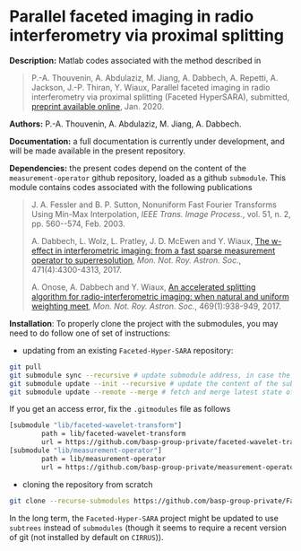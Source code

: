 # Parallel faceted imaging in radio interferometry via proximal splitting

**Description:** Matlab codes associated with the method described in

>P.-A. Thouvenin, A. Abdulaziz, M. Jiang, A. Dabbech, A. Repetti, A. Jackson, J.-P. Thiran, Y. Wiaux, Parallel faceted imaging in radio interferometry via proximal splitting (Faceted HyperSARA), submitted, [preprint available online](https://arxiv.org/abs/2003.07358), Jan. 2020.  

**Authors:** P.-A. Thouvenin, A. Abdulaziz, M. Jiang, A. Dabbech.

**Documentation:** a full documentation is currently under development, and will be made available in the present repository.

**Dependencies:** the present codes depend on the content of the `measurement-operator` github repository, loaded as a github `submodule`. This module contains codes associated with the following publications

> J. A. Fessler and B. P. Sutton, Nonuniform Fast Fourier Transforms Using Min-Max Interpolation, *IEEE Trans. Image Process.*, vol. 51, n. 2, pp. 560--574, Feb. 2003.
>
> A. Dabbech, L. Wolz, L. Pratley, J. D. McEwen and Y. Wiaux, [The w-effect in interferometric imaging: from a fast sparse measurement operator to superresolution](http://dx.doi.org/10.1093/mnras/stx1775), *Mon. Not. Roy. Astron. Soc.*, 471(4):4300-4313, 2017.
> 
> A. Onose, A. Dabbech and Y. Wiaux, [An accelerated splitting algorithm for radio-interferometric imaging: when natural and uniform weighting meet](http://dx.doi.org/10.1093/mnras/stx755), *Mon. Not. Roy. Astron. Soc.*, 469(1):938-949, 2017.

**Installation**: To properly clone the project with the submodules, you may need to do follow one of set of instructions:

- updating from an existing `Faceted-Hyper-SARA` repository:

```bash
git pull
git submodule sync --recursive # update submodule address, in case the url has changed
git submodule update --init --recursive # update the content of the submodules
git submodule update --remote --merge # fetch and merge latest state of the submodule
```

If you get an access error, fix the `.gitmodules` file as follows

```bash
[submodule "lib/faceted-wavelet-transform"]
        path = lib/faceted-wavelet-transform
        url = https://github.com/basp-group-private/faceted-wavelet-transform.git
[submodule "lib/measurement-operator"]
        path = lib/measurement-operator
        url = https://github.com/basp-group-private/measurement-operator.git
```

- cloning the repository from scratch

```bash
git clone --recurse-submodules https://github.com/basp-group-private/Faceted-Hyper-SARA.git
```

In the long term, the `Faceted-Hyper-SARA` project might be updated to use `subtrees` instead of `submodules` (though it seems to require a recent version of git (not installed by default on `CIRRUS`)).
